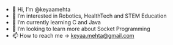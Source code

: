 - 👋 Hi, I’m @keyaamehta
- 👀 I’m interested in Robotics, HealthTech and STEM Education
- 🌱 I’m currently learning C and Java
- 💞️ I’m looking to learn more about Socket Programming
- 📫 How to reach me -> keyaa.mehta@gmail.com

<!---
keyaamehta/keyaamehta is a ✨ special ✨ repository because its `README.md` (this file) appears on your GitHub profile.
You can click the Preview link to take a look at your changes.
--->
